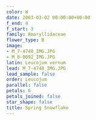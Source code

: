 ```yaml
---
color: W
date: 2003-03-02 00:00:00+00:00
f_end: 4
f_start: 3
family: Amaryllidaceae
flower_type: B
image:
- M_7-4748_IMG.JPG
- M_0-0092_IMG.JPG
latin: Leucojum vernum
lead: M_7-4748_IMG.JPG
lead_sample: false
order: Leucojum
parallel: false
petals: 6
petals_joined: false
star_shape: false
title: Spring Snowflake
---
```


